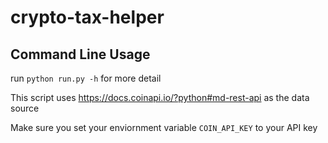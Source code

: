 # crypto-tax-helper

## Command Line Usage
run `python run.py -h` for more detail

This script uses https://docs.coinapi.io/?python#md-rest-api as the data source

Make sure you set your enviornment variable `COIN_API_KEY` to your API key
